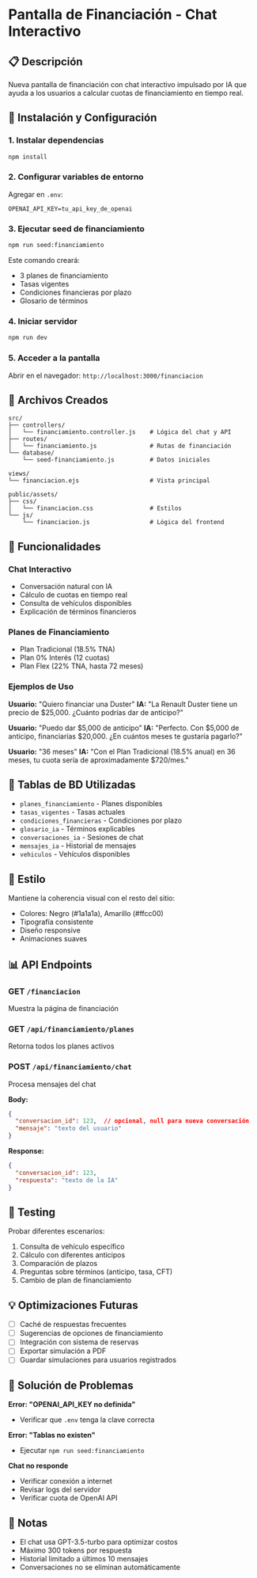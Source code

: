 # Pantalla de Financiación - Chat Interactivo

## 📋 Descripción

Nueva pantalla de financiación con chat interactivo impulsado por IA que ayuda a los usuarios a calcular cuotas de financiamiento en tiempo real.

## 🚀 Instalación y Configuración

### 1. Instalar dependencias

```bash
npm install
```

### 2. Configurar variables de entorno

Agregar en `.env`:

```env
OPENAI_API_KEY=tu_api_key_de_openai
```

### 3. Ejecutar seed de financiamiento

```bash
npm run seed:financiamiento
```

Este comando creará:
- 3 planes de financiamiento
- Tasas vigentes
- Condiciones financieras por plazo
- Glosario de términos

### 4. Iniciar servidor

```bash
npm run dev
```

### 5. Acceder a la pantalla

Abrir en el navegador: `http://localhost:3000/financiacion`

## 📁 Archivos Creados

```
src/
├── controllers/
│   └── financiamiento.controller.js    # Lógica del chat y API
├── routes/
│   └── financiamiento.js               # Rutas de financiación
└── database/
    └── seed-financiamiento.js          # Datos iniciales

views/
└── financiacion.ejs                    # Vista principal

public/assets/
├── css/
│   └── financiacion.css                # Estilos
└── js/
    └── financiacion.js                 # Lógica del frontend
```

## 🎯 Funcionalidades

### Chat Interactivo
- Conversación natural con IA
- Cálculo de cuotas en tiempo real
- Consulta de vehículos disponibles
- Explicación de términos financieros

### Planes de Financiamiento
- Plan Tradicional (18.5% TNA)
- Plan 0% Interés (12 cuotas)
- Plan Flex (22% TNA, hasta 72 meses)

### Ejemplos de Uso

**Usuario:** "Quiero financiar una Duster"
**IA:** "La Renault Duster tiene un precio de $25,000. ¿Cuánto podrías dar de anticipo?"

**Usuario:** "Puedo dar $5,000 de anticipo"
**IA:** "Perfecto. Con $5,000 de anticipo, financiarías $20,000. ¿En cuántos meses te gustaría pagarlo?"

**Usuario:** "36 meses"
**IA:** "Con el Plan Tradicional (18.5% anual) en 36 meses, tu cuota sería de aproximadamente $720/mes."

## 🔧 Tablas de BD Utilizadas

- `planes_financiamiento` - Planes disponibles
- `tasas_vigentes` - Tasas actuales
- `condiciones_financieras` - Condiciones por plazo
- `glosario_ia` - Términos explicables
- `conversaciones_ia` - Sesiones de chat
- `mensajes_ia` - Historial de mensajes
- `vehiculos` - Vehículos disponibles

## 🎨 Estilo

Mantiene la coherencia visual con el resto del sitio:
- Colores: Negro (#1a1a1a), Amarillo (#ffcc00)
- Tipografía consistente
- Diseño responsive
- Animaciones suaves

## 📊 API Endpoints

### GET `/financiacion`
Muestra la página de financiación

### GET `/api/financiamiento/planes`
Retorna todos los planes activos

### POST `/api/financiamiento/chat`
Procesa mensajes del chat

**Body:**
```json
{
  "conversacion_id": 123,  // opcional, null para nueva conversación
  "mensaje": "texto del usuario"
}
```

**Response:**
```json
{
  "conversacion_id": 123,
  "respuesta": "texto de la IA"
}
```

## 🧪 Testing

Probar diferentes escenarios:

1. Consulta de vehículo específico
2. Cálculo con diferentes anticipos
3. Comparación de plazos
4. Preguntas sobre términos (anticipo, tasa, CFT)
5. Cambio de plan de financiamiento

## 💡 Optimizaciones Futuras

- [ ] Caché de respuestas frecuentes
- [ ] Sugerencias de opciones de financiamiento
- [ ] Integración con sistema de reservas
- [ ] Exportar simulación a PDF
- [ ] Guardar simulaciones para usuarios registrados

## 🐛 Solución de Problemas

**Error: "OPENAI_API_KEY no definida"**
- Verificar que `.env` tenga la clave correcta

**Error: "Tablas no existen"**
- Ejecutar `npm run seed:financiamiento`

**Chat no responde**
- Verificar conexión a internet
- Revisar logs del servidor
- Verificar cuota de OpenAI API

## 📝 Notas

- El chat usa GPT-3.5-turbo para optimizar costos
- Máximo 300 tokens por respuesta
- Historial limitado a últimos 10 mensajes
- Conversaciones no se eliminan automáticamente

